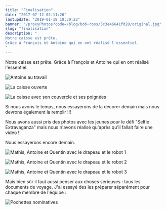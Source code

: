 ```yaml
---
title: "Finalisation"
date: "2017-07-12 02:11:26"
lastupdate: "2019-01-19 10:30:22"
banner: "/proxyPhotos?code=/blog/bob-ross/5c3e46641fd28/original.jpg"
slug: "finalisation"
description: " 
Notre caisse est prête.
Grâce à François et Antoine qui en ont réalisé l'essentiel.
"
---
```

Notre caisse est prête.
Grâce à François et Antoine qui en ont réalisé l'essentiel.

![Antoine au travail](/proxyPhotos?code=/blog/bob-ross/5c3e46641fd28/50.jpg "Antoine au travail")

![La caisse ouverte](/proxyPhotos?code=/blog/bob-ross/5c3e4664bf42e/50.jpg "La caisse ouverte")

![La caisse avec son couvercle et ses poignées](/proxyPhotos?code=/blog/bob-ross/5c3e46654dbc0/50.jpg "La caisse avec son couvercle et ses poignées")

Si nous avons le temps, nous essayerons de la décorer demain mais nous devrons également la remplir !!!

Nous avons aussi pris des photos avec les jeunes pour le défi "Selfie Extravaganza" mais nous n'avons réalisé qu'après qu'il fallait faire une vidéo !!

Nous essayerons encore demain.

![Mathis, Antoine et Quentin avec le drapeau et le robot 1](/proxyPhotos?code=/blog/bob-ross/5c3e4665c2cbd/50.jpg "Mathis, Antoine et Quentin avec le drapeau et le robot 1")

![Mathis, Antoine et Quentin avec le drapeau et le robot 2](/proxyPhotos?code=/blog/bob-ross/5c3e466665949/50.jpg "Mathis, Antoine et Quentin avec le drapeau et le robot 2")

![Mathis, Antoine et Quentin avec le drapeau et le robot 3](/proxyPhotos?code=/blog/bob-ross/5c3e4666cf84d/50.jpg "Mathis, Antoine et Quentin avec le drapeau et le robot 3")

Mais bien sûr il faut aussi penser aux choses sérieuses : tous les documents de voyage. J'ai essayé des les préparer séparément pour chaque membre de l'équipe :

![Pochettes nominatives](/proxyPhotos?code=/blog/bob-ross/5c3e46674b444/50.jpg "Pochettes nominatives")




    